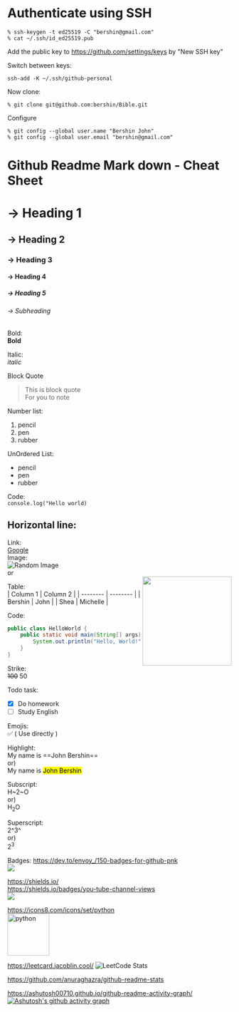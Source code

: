 # Authenticate using SSH
```
% ssh-keygen -t ed25519 -C "bershin@gmail.com"
% cat ~/.ssh/id_ed25519.pub
```
Add the public key to https://github.com/settings/keys by "New SSH key"

Switch between keys:
```
ssh-add -K ~/.ssh/github-personal
```
Now clone:
```
% git clone git@github.com:bershin/Bible.git
```
Configure
```
% git config --global user.name "Bershin John" 
% git config --global user.email "bershin@gmail.com"
```

# Github Readme Mark down - Cheat Sheet
# -> Heading 1
## -> Heading 2
### -> Heading 3
#### -> Heading 4
##### -> Heading 5
###### -> Subheading
Bold:  
**Bold**

Italic:  
*italic*

Block Quote
> This is block quote  
> For you to note

Number list:
1. pencil
2. pen
3. rubber

UnOrdered List:
- pencil
- pen
- rubber

Code:  
`console.log("Hello world)`

Horizontal line:
---
Link:  
[Google](https://www.google.com)  
Image:  
![Random Image](https://picsum.photos/200/200)  
or  
<img align="right" width="200" width="200" src="https://media0.giphy.com/media/v1.Y2lkPTc5MGI3NjExZ2VibGx0b3JtdjQ2ODBjN2xxOXBsMG9zZmV0OGk1eXc5cGZ1ZDU0ZCZlcD12MV9pbnRlcm5hbF9naWZfYnlfaWQmY3Q9Zw/xJLNafkD7RGsE/giphy.gif">  

Table:  
| Column 1 | Column 2 |
| -------- | -------- |
| Bershin  | John     |
| Shea     | Michelle |

Code:
```java
public class HelloWorld {
    public static void main(String[] args) {
        System.out.println("Hello, World!");
    }
}
```
Strike:  
~~100~~ 50 

Todo task:
- [x] Do homework
- [ ] Study English

Emojis:   
✅ ( Use directly )

Highlight:  
My name is ==John Bershin==  
or)  
My name is <mark>John Bershin</mark>

Subscript:  
H~2~O  
or)  
H<sub>2</sub>O

Superscript:  
2^3^  
or)  
2<sup>3</sup>


Badges:
https://dev.to/envoy_/150-badges-for-github-pnk  
<img src="https://img.shields.io/badge/LinkedIn-0077B5?style=for-the-badge&logo=linkedin&logoColor=white">

https://shields.io/  
https://shields.io/badges/you-tube-channel-views    
<img src="https://img.shields.io/youtube/channel/views/UC9xghV-TcBwGvK-aEMhpt5w">

https://icons8.com/icons/set/python  
<img width="94" height="94" src="https://img.icons8.com/3d-fluency/94/python.png" alt="python"/>

https://leetcard.jacoblin.cool/
![LeetCode Stats](https://leetcard.jacoblin.cool/dphSS9vh3p?theme=light&font=Anek%20Tamil&ext=activity)

https://github.com/anuraghazra/github-readme-stats

https://ashutosh00710.github.io/github-readme-activity-graph/
[![Ashutosh's github activity graph](https://github-readme-activity-graph.vercel.app/graph?username=bershin&bg_color=010101&color=9e4c98&line=98dd5f&point=f9f6f6&area=true&hide_border=true)](https://github.com/ashutosh00710/github-readme-activity-graph)